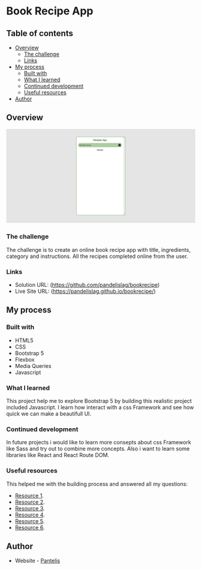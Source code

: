 # Book Recipe App

## Table of contents

- [Overview](#overview)
  - [The challenge](#the-challenge)
  - [Links](#links)
- [My process](#my-process)
  - [Built with](#built-with)
  - [What I learned](#what-i-learned)
  - [Continued development](#continued-development)
  - [Useful resources](#useful-resources)
- [Author](#author)

## Overview
![](/assets/bookrecipe.png)

### The challenge

The challenge is to create an online book recipe app with title, ingredients, category and instructions. All the recipes completed online from the user. 

### Links

- Solution URL: (https://github.com/pandelislag/bookrecipe)
- Live Site URL: (https://pandelislag.github.io/bookrecipe/)

## My process

### Built with

- HTML5 
- CSS
- Bootstrap 5
- Flexbox
- Media Queries
- Javascript

### What I learned

This project help me to explore Bootstrap 5  by building this realistic project included Javascript. I learn how interact with a css Framework and see how quick we can make a beautifull UI.

### Continued development

In future projects i would like to learn more consepts about css Framework like Sass and try out to combine more concepts. Also i want to learn some libraries like React and React Route DOM. 


### Useful resources
This helped me with the building process and answered all my questions:
- [Resource 1](https://developer.mozilla.org/).
- [Resource 2](https://www.w3schools.com/css/css_rwd_mediaqueries.asp).
- [Resource 3](https://stackoverflow.com/).
- [Resource 4](https://www.freecodecamp.org/).
- [Resource 5](https://www.youtube.com/).
- [Resource 6](https://getbootstrap.com/).

## Author

- Website - [Pantelis](https://github.com/pandelislag)


